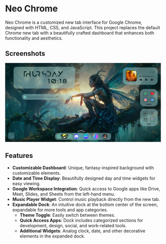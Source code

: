 # Neo Chrome

Neo Chrome is a customized new tab interface for Google Chrome, designed with HTML, CSS, and JavaScript. This project replaces the default Chrome new tab with a beautifully crafted dashboard that enhances both functionality and aesthetics.


## Screenshots

![App Screenshot](https://github.com/Kamlesh240725/Neo-Chrome/blob/main/New-Chrome%20Assets/readme/Screenshot_1.png)


## Features

- **Customizable Dashboard**: Unique, fantasy-inspired background with customizable elements.
- **Date and Time Display**: Beautifully designed day and time widgets for easy viewing.
- **Google Workspace Integration**: Quick access to Google apps like Drive, Meet, Slides, and Sheets from the left-hand menu.
- **Music Player Widget**: Control music playback directly from the new tab.
- **Expandable Dock**: An intuitive dock at the bottom center of the screen, expandable for more tools and app categories.
    - **Theme Toggle**: Easily switch between themes.
    - **Quick Access Apps**: Dock includes categorized sections for     development, design, social, and work-related tools.
    - **Additional Widgets**: Analog clock, date, and other        decorative  elements in the expanded dock.
